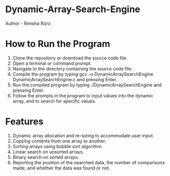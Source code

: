 # Dynamic-Array-Search-Engine
Author - Rimsha Rizvi

# How to Run the Program
1. Clone the repository or download the source code file.
2. Open a terminal or command prompt.
3. Navigate to the directory containing the source code file.
4. Compile the program by typing gcc -o DynamicArraySearchEngine DynamicArraySearchEngine.c and pressing Enter.
5. Run the compiled program by typing ./DynamicArraySearchEngine and pressing Enter.
6. Follow the prompts in the program to input values into the dynamic array, and to search for specific values.

# Features
1. Dynamic array allocation and re-sizing to accommodate user input.
2. Copying contents from one array to another.
3. Sorting arrays using bubble sort algorithm.
4. Linear search on unsorted arrays.
5. Binary search on sorted arrays.
6. Reporting the position of the searched data, the number of comparisons made, and whether the data was found or not.
